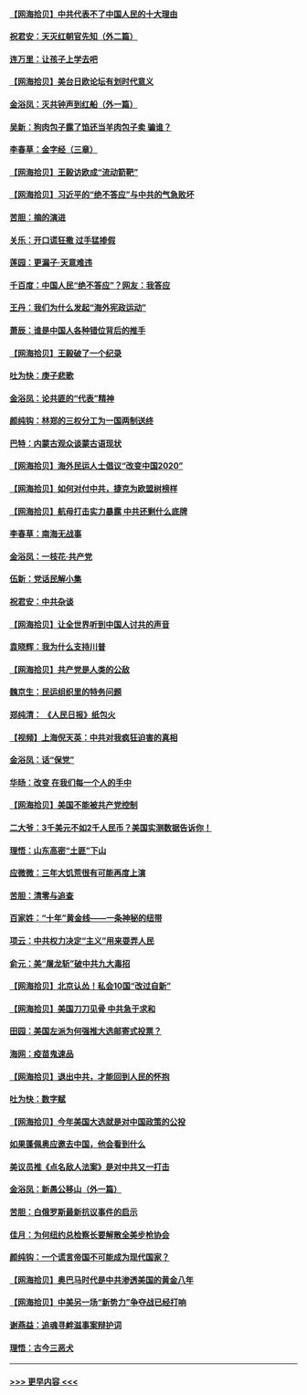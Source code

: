 #### [【网海拾贝】中共代表不了中国人民的十大理由](../pages/nsc993/n12388155.md?t=09082002) 
#### [祝君安：天灭红朝官先知（外二篇）](../pages/nsc993/n12387957.md?t=09082002) 
#### [连万里：让孩子上学去吧](../pages/nsc993/n12385309.md?t=09082002) 
#### [【网海拾贝】美台日欧论坛有划时代意义](../pages/nsc993/n12385232.md?t=09082002) 
#### [金浴凤：灭共钟声到红船（外一篇）](../pages/nsc993/n12385154.md?t=09082002) 
#### [吴新：狗肉包子露了馅还当羊肉包子卖 骗谁？](../pages/nsc993/n12385133.md?t=09082002) 
#### [李春草：金字经（三章）](../pages/nsc993/n12383691.md?t=09082002) 
#### [【网海拾贝】王毅访欧成“流动箭靶”](../pages/nsc993/n12383338.md?t=09082002) 
#### [【网海拾贝】习近平的“绝不答应”与中共的气急败坏](../pages/nsc993/n12382819.md?t=09082002) 
#### [苦胆：摘的演进](../pages/nsc993/n12382619.md?t=09082002) 
#### [关乐：开口谎狂撒 过手猛掺假](../pages/nsc993/n12382604.md?t=09082002) 
#### [莲园：更漏子‧天意难违](../pages/nsc993/n12382598.md?t=09082002) 
#### [千百度：中国人民“绝不答应”？网友：我答应](../pages/nsc993/n12382024.md?t=09082002) 
#### [王丹：我们为什么发起“海外宪政运动”](../pages/nsc993/n12380286.md?t=09082002) 
#### [萧辰：谁是中国人各种错位背后的推手](../pages/nsc993/n12379800.md?t=09082002) 
#### [【网海拾贝】王毅破了一个纪录](../pages/nsc993/n12379251.md?t=09082002) 
#### [吐为快：庚子悲歌](../pages/nsc993/n12378821.md?t=09082002) 
#### [金浴凤：论共匪的“代表”精神](../pages/nsc993/n12377546.md?t=09082002) 
#### [颜纯钩：林郑的三权分工为一国两制送终](../pages/nsc993/n12377306.md?t=09082002) 
#### [巴特：内蒙古观众谈蒙古语现状](../pages/nsc993/n12376923.md?t=09082002) 
#### [【网海拾贝】海外民运人士倡议“改变中国2020”](../pages/nsc993/n12376682.md?t=09082002) 
#### [【网海拾贝】如何对付中共，捷克为欧盟树榜样](../pages/nsc993/n12374209.md?t=09082002) 
#### [【网海拾贝】航母打击实力暴露 中共还剩什么底牌](../pages/nsc993/n12371825.md?t=09082002) 
#### [李春草：南海无战事](../pages/nsc993/n12371159.md?t=09082002) 
#### [金浴凤：一枝花·共产党](../pages/nsc993/n12368757.md?t=09082002) 
#### [伍新：党话民解小集](../pages/nsc993/n12366907.md?t=09082002) 
#### [祝君安：中共杂谈](../pages/nsc993/n12366076.md?t=09082002) 
#### [【网海拾贝】让全世界听到中国人讨共的声音](../pages/nsc993/n12365569.md?t=09082002) 
#### [袁晓辉：我为什么支持川普](../pages/nsc993/n12362670.md?t=09082002) 
#### [【网海拾贝】共产党是人类的公敌](../pages/nsc993/n12363182.md?t=09082002) 
#### [魏京生：民运组织里的特务问题](../pages/nsc993/n12363010.md?t=09082002) 
#### [郑纯清： 《人民日报》纸包火](../pages/nsc993/n12362706.md?t=09082002) 
#### [【视频】上海倪天英：中共对我疯狂迫害的真相](../pages/nsc993/n12356341.md?t=09082002) 
#### [金浴凤：话“保党”](../pages/nsc993/n12361867.md?t=09082002) 
#### [华旸：改变 在我们每一个人的手中](../pages/nsc993/n12361774.md?t=09082002) 
#### [【网海拾贝】美国不能被共产党控制](../pages/nsc993/n12360271.md?t=09082002) 
#### [二大爷：3千美元不如2千人民币？美国实测数据告诉你！](../pages/nsc993/n12358563.md?t=09082002) 
#### [理悟：山东高密“土匪”下山](../pages/nsc993/n12358535.md?t=09082002) 
#### [应微微：三年大饥荒很有可能再度上演](../pages/nsc993/n12358523.md?t=09082002) 
#### [苦胆：清零与追查](../pages/nsc993/n12358501.md?t=09082002) 
#### [百家姓：“十年”黄金线——一条神秘的纽带](../pages/nsc993/n12358319.md?t=09082002) 
#### [项云：中共权力决定“主义”用来耍弄人民](../pages/nsc993/n12358172.md?t=09082002) 
#### [俞元：美“屠龙斩”破中共九大毒招](../pages/nsc993/n12357822.md?t=09082002) 
#### [【网海拾贝】北京认怂！私会10国“改过自新”](../pages/nsc993/n12357784.md?t=09082002) 
#### [【网海拾贝】美国刀刀见骨 中共急于求和](../pages/nsc993/n12355511.md?t=09082002) 
#### [田园：美国左派为何强推大选邮寄式投票？](../pages/nsc993/n12352963.md?t=09082002) 
#### [海网：疫苗鬼速品](../pages/nsc993/n12354438.md?t=09082002) 
#### [【网海拾贝】退出中共，才能回到人民的怀抱](../pages/nsc993/n12352634.md?t=09082002) 
#### [吐为快：数字赋](../pages/nsc993/n12352317.md?t=09082002) 
#### [【网海拾贝】今年美国大选就是对中国政策的公投](../pages/nsc993/n12350973.md?t=09082002) 
#### [如果蓬佩奥应邀去中国，他会看到什么](../pages/nsc993/n12350945.md?t=09082002) 
#### [美议员推《点名敌人法案》是对中共又一打击](../pages/nsc993/n12350765.md?t=09082002) 
#### [金浴凤：新愚公移山（外一篇）](../pages/nsc993/n12350253.md?t=09082002) 
#### [苦胆：白俄罗斯最新抗议事件的启示](../pages/nsc993/n12349989.md?t=09082002) 
#### [佳月：为何纽约总检察长要解散全美步枪协会](../pages/nsc993/n12349939.md?t=09082002) 
#### [颜纯钩：一个谎言帝国不可能成为现代国家？](../pages/nsc993/n12349898.md?t=09082002) 
#### [【网海拾贝】奥巴马时代是中共渗透美国的黄金八年](../pages/nsc993/n12349284.md?t=09082002) 
#### [【网海拾贝】中美另一场“新势力”争夺战已经打响](../pages/nsc993/n12346998.md?t=09082002) 
#### [谢燕益：追魂寻衅滋事案辩护词](../pages/nsc993/n12346892.md?t=09082002) 
#### [理悟：古今三恶犬](../pages/nsc993/n12345190.md?t=09082002) 

----
#### [ >>> 更早内容 <<< ](../indexes/nsc993-earlier.md)
